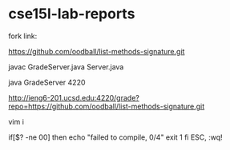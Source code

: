 # cse15l-lab-reports

  fork link: 
  
  https://github.com/oodball/list-methods-signature.git
  
  javac GradeServer.java Server.java
  
  java GradeServer 4220
  
 http://ieng6-201.ucsd.edu:4220/grade?repo=https://github.com/oodball/list-methods-signature.git
 
 vim i
 
 if[$? -ne 00]
 then
  echo "failed to compile, 0/4"
  exit 1
 fi
 ESC, :wq!
 
 
